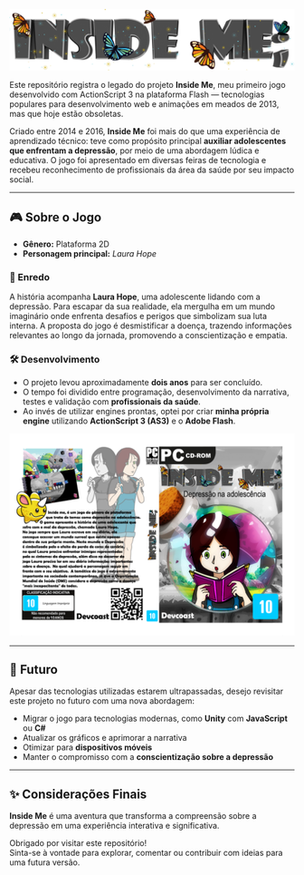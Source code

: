 <p align="center"><img src="logo final imagem.png" alt="Imagem de Demonstração" width="600"/></p>

Este repositório registra o legado do projeto **Inside Me**, meu primeiro jogo desenvolvido com ActionScript 3 na plataforma Flash — tecnologias populares para desenvolvimento web e animações em meados de 2013, mas que hoje estão obsoletas.

Criado entre 2014 e 2016, **Inside Me** foi mais do que uma experiência de aprendizado técnico: teve como propósito principal **auxiliar adolescentes que enfrentam a depressão**, por meio de uma abordagem lúdica e educativa. O jogo foi apresentado em diversas feiras de tecnologia e recebeu reconhecimento de profissionais da área da saúde por seu impacto social.

---

## 🎮 Sobre o Jogo

- **Gênero:** Plataforma 2D  
- **Personagem principal:** *Laura Hope*

### 🧠 Enredo

A história acompanha **Laura Hope**, uma adolescente lidando com a depressão. Para escapar da sua realidade, ela mergulha em um mundo imaginário onde enfrenta desafios e perigos que simbolizam sua luta interna. A proposta do jogo é desmistificar a doença, trazendo informações relevantes ao longo da jornada, promovendo a conscientização e empatia.

### 🛠 Desenvolvimento

- O projeto levou aproximadamente **dois anos** para ser concluído.  
- O tempo foi dividido entre programação, desenvolvimento da narrativa, testes e validação com **profissionais da saúde**.  
- Ao invés de utilizar engines prontas, optei por criar **minha própria engine** utilizando **ActionScript 3 (AS3)** e o **Adobe Flash**.


<p align="center"><img src="CAPA_DVD.png" alt="Imagem de Demonstração" width="600"/></p>

---

## 🔮 Futuro

Apesar das tecnologias utilizadas estarem ultrapassadas, desejo revisitar este projeto no futuro com uma nova abordagem:

- Migrar o jogo para tecnologias modernas, como **Unity** com **JavaScript** ou **C#**  
- Atualizar os gráficos e aprimorar a narrativa  
- Otimizar para **dispositivos móveis**  
- Manter o compromisso com a **conscientização sobre a depressão**

---

## ✨ Considerações Finais

**Inside Me** é uma aventura que transforma a compreensão sobre a depressão em uma experiência interativa e significativa.  

Obrigado por visitar este repositório!  
Sinta-se à vontade para explorar, comentar ou contribuir com ideias para uma futura versão.
